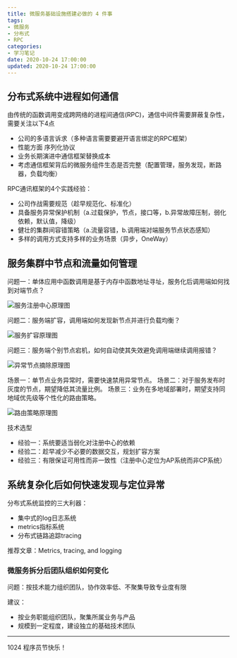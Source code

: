 ```yaml
---
title: 微服务基础设施搭建必做的 4 件事
tags:
- 微服务
- 分布式
- RPC
categories:
- 学习笔记
date: 2020-10-24 17:00:00
updated: 2020-10-24 17:00:00
---
```


## 分布式系统中进程如何通信
由传统的函数调用变成跨网络的进程间通信(RPC)，通信中间件需要屏蔽复杂性，需要关注以下4点
- 公司的多语言诉求（多种语言需要要避开语言绑定的RPC框架）
- 性能方面 序列化协议
- 业务长期演进中通信框架替换成本
- 考虑通信框架背后的微服务组件生态是否完整（配置管理，服务发现，断路器，负载均衡）

RPC通讯框架的4个实践经验：
- 公司作战需要规范（趁早规范化、标准化）
- 具备服务异常保护机制（a.过载保护，节点，接口等，b.异常故障压制，弱化依赖，默认值，降级）
- 健壮的集群间容错策略（a.流量容错，b.调用端对端服务节点状态感知）
- 多样的调用方式支持多样的业务场景（异步，OneWay）

<!-- more -->
## 服务集群中节点和流量如何管理
问题一：单体应用中函数调用是基于内存中函数地址寻址，服务化后调用端如何找到对端节点？

![服务注册中心原理图](https://up-img.yonghong.tech/pic/2020/10/24-16-48-IMG_0034-NbTskD.PNG)

问题二：服务端扩容，调用端如何发现新节点并进行负载均衡？

![服务扩容原理图](https://up-img.yonghong.tech/pic/2020/10/24-17-17-IMG_0035-DBxxWH.PNG)

问题三：服务端个别节点宕机，如何自动使其失效避免调用端继续调用报错？

![异常节点摘除原理图](https://up-img.yonghong.tech/pic/2020/10/24-17-17-IMG_0036-78o40S.PNG)

场景一：单节点业务异常时，需要快速禁用异常节点。
场景二：对于服务发布时灰度的节点，期望降低其流量比例。
场景三：业务在多地域部署时，期望支持同地域优先级等个性化的路由策略。

![路由策略原理图](https://up-img.yonghong.tech/pic/2020/10/24-17-17-IMG_0037-9Q0Knr.PNG)

技术选型
- 经验一：系统要适当弱化对注册中心的依赖
- 经验二：趁早减少不必要的数据交互，规划扩容方案
- 经验三：有限保证可用性而非一致性（注册中心定位为AP系统而非CP系统）

## 系统复杂化后如何快速发现与定位异常
分布式系统监控的三大利器：
- 集中式的log日志系统
- metrics指标系统
- 分布式链路追踪tracing

推荐文章：Metrics, tracing, and logging

### 微服务拆分后团队组织如何变化

问题：按技术能力组织团队，协作效率低、不聚集导致专业度有限

建议：
- 按业务职能组织团队，聚集所属业务与产品
- 规模到一定程度，建设独立的基础技术团队

---

1024 程序员节快乐！
